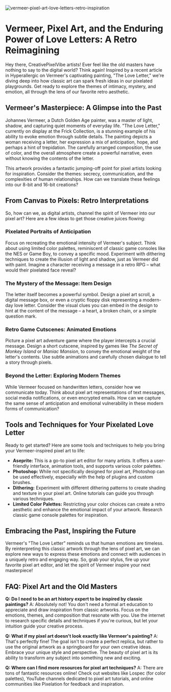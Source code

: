 ![vermeer-pixel-art-love-letters-retro-inspiration](https://images.pexels.com/photos/6752314/pexels-photo-6752314.jpeg?auto=compress&cs=tinysrgb&fit=crop&h=627&w=1200)

# Vermeer, Pixel Art, and the Enduring Power of Love Letters: A Retro Reimagining

Hey there, CreativePixelVibe artists! Ever feel like the old masters have nothing to say to the digital world? Think again! Inspired by a recent article in Hyperallergic on Vermeer's captivating painting, "The Love Letter," we're diving deep into how classic art can spark fresh ideas in our pixelated playgrounds. Get ready to explore the themes of intimacy, mystery, and emotion, all through the lens of our favorite retro aesthetic.

## Vermeer's Masterpiece: A Glimpse into the Past

Johannes Vermeer, a Dutch Golden Age painter, was a master of light, shadow, and capturing quiet moments of everyday life. "The Love Letter," currently on display at the Frick Collection, is a stunning example of his ability to evoke emotion through subtle details. The painting depicts a woman receiving a letter, her expression a mix of anticipation, hope, and perhaps a hint of trepidation. The carefully arranged composition, the use of color, and the overall atmosphere create a powerful narrative, even without knowing the contents of the letter.

This artwork provides a fantastic jumping-off point for pixel artists looking for inspiration. Consider the themes: secrecy, communication, and the complexities of human relationships. How can we translate these feelings into our 8-bit and 16-bit creations?

## From Canvas to Pixels: Retro Interpretations

So, how can we, as digital artists, channel the spirit of Vermeer into our pixel art? Here are a few ideas to get those creative juices flowing:

### Pixelated Portraits of Anticipation

Focus on recreating the emotional intensity of Vermeer's subject. Think about using limited color palettes, reminiscent of classic game consoles like the NES or Game Boy, to convey a specific mood. Experiment with dithering techniques to create the illusion of light and shadow, just as Vermeer did with paint. Imagine a character receiving a message in a retro RPG – what would their pixelated face reveal?

### The Mystery of the Message: Item Design

The letter itself becomes a powerful symbol. Design a pixel art scroll, a digital message box, or even a cryptic floppy disk representing a modern-day love letter. Consider the visual clues you can embed in the design to hint at the content of the message – a heart, a broken chain, or a simple question mark.

### Retro Game Cutscenes: Animated Emotions

Picture a pixel art adventure game where the player intercepts a crucial message. Design a short cutscene, inspired by games like *The Secret of Monkey Island* or *Maniac Mansion*, to convey the emotional weight of the letter's contents. Use subtle animations and carefully chosen dialogue to tell a story through pixels.

### Beyond the Letter: Exploring Modern Themes

While Vermeer focused on handwritten letters, consider how we communicate today. Think about pixel art representations of text messages, social media notifications, or even encrypted emails. How can we capture the same sense of anticipation and emotional vulnerability in these modern forms of communication?

## Tools and Techniques for Your Pixelated Love Letter

Ready to get started? Here are some tools and techniques to help you bring your Vermeer-inspired pixel art to life:

*   **Aseprite:** This is a go-to pixel art editor for many artists. It offers a user-friendly interface, animation tools, and supports various color palettes.
*   **Photoshop:** While not specifically designed for pixel art, Photoshop can be used effectively, especially with the help of plugins and custom brushes.
*   **Dithering:** Experiment with different dithering patterns to create shading and texture in your pixel art. Online tutorials can guide you through various techniques.
*   **Limited Color Palettes:** Restricting your color choices can create a retro aesthetic and enhance the emotional impact of your artwork. Research classic game console palettes for inspiration.

## Embracing the Past, Inspiring the Future

Vermeer's "The Love Letter" reminds us that human emotions are timeless. By reinterpreting this classic artwork through the lens of pixel art, we can explore new ways to express these emotions and connect with audiences in a uniquely retro and engaging way. So, grab your stylus, fire up your favorite pixel art editor, and let the spirit of Vermeer inspire your next masterpiece!

## FAQ: Pixel Art and the Old Masters

**Q: Do I need to be an art history expert to be inspired by classic paintings?**
A: Absolutely not! You don't need a formal art education to appreciate and draw inspiration from classic artworks. Focus on the emotions, themes, and composition that resonate with you. Use the internet to research specific details and techniques if you're curious, but let your intuition guide your creative process.

**Q: What if my pixel art doesn't look exactly like Vermeer's painting?**
A: That's perfectly fine! The goal isn't to create a perfect replica, but rather to use the original artwork as a springboard for your own creative ideas. Embrace your unique style and perspective. The beauty of pixel art is its ability to transform any subject into something new and exciting.

**Q: Where can I find more resources for pixel art techniques?**
A: There are tons of fantastic resources online! Check out websites like Lospec (for color palettes), YouTube channels dedicated to pixel art tutorials, and online communities like Pixelation for feedback and inspiration.
